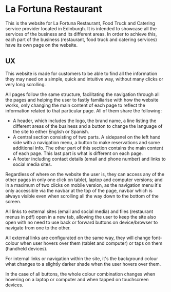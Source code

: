 # La Fortuna Restaurant

This is the website for La Fortuna Restaurant, Food Truck and Catering service provider located in Edinburgh. It is intended to showcase all the services of the business and its different areas. In order to achieve this, each part of the business (restaurant, food truck and catering services) have its own page on the website.

## UX

This website is made for customers to be able to find all the information they may need on a simple, quick and intuitive way, without many clicks or very long scrolling.

All pages follow the same structure, facilitating the navigation through all the pages and helping the user to fastly familiarise with how the website works, only changing the main content of each page to reflect the information related to that particular page. 
All of them share the following:
- A header, which includes the logo, the brand name, a line listing the different areas of the business and a button to change the language of the site to either English or Spanish.
- A central section consisting of two parts. A sidepanel on the left hand side with a navigation menu, a button to make reservations and some additional info. The other part of this section contains the main content of each page. This last part is what is different on each page.
- A footer including contact details (email and phone number) and links to social media sites.

Regardless of where on the website the user is, they can access any of the other pages in only one click on tablet, laptop and computer versions; and in a maximum of two clicks on mobile version, as the navigation menu it's only accessible via the navbar at the top of the page, navbar which is always visible even when scrolling all the way down to the bottom of the screen.

All links to external sites (email and social media) and files (restaurant menus in pdf) open in a new tab, allowing the user to keep the site also open with no need to use back or forward buttons on device/browser to navigate from one to the other.

All external links are configurated on the same way, they will change font-colour when user hovers over them (tablet and computer) or taps on them (handheld devices).

For internal links or navigation within the site, it's the background colour what changes to a slightly darker shade when the user hovers over them. 

In the case of all buttons, the whole colour combination changes when hovering on a laptop or computer and when tapped on touchscreen devices.





